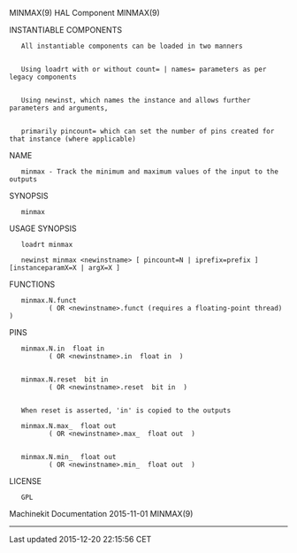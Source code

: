 MINMAX(9) HAL Component MINMAX(9)

INSTANTIABLE COMPONENTS

       All instantiable components can be loaded in two manners


       Using loadrt with or without count= | names= parameters as per legacy components


       Using newinst, which names the instance and allows further parameters and arguments,


       primarily pincount= which can set the number of pins created for that instance (where applicable)

NAME

       minmax - Track the minimum and maximum values of the input to the outputs

SYNOPSIS

       minmax

USAGE SYNOPSIS

       loadrt minmax

       newinst minmax <newinstname> [ pincount=N | iprefix=prefix ] [instanceparamX=X | argX=X ]

FUNCTIONS

       minmax.N.funct
              ( OR <newinstname>.funct (requires a floating-point thread) )

PINS

       minmax.N.in  float in
              ( OR <newinstname>.in  float in  )


       minmax.N.reset  bit in
              ( OR <newinstname>.reset  bit in  )


       When reset is asserted, 'in' is copied to the outputs

       minmax.N.max_  float out
              ( OR <newinstname>.max_  float out  )


       minmax.N.min_  float out
              ( OR <newinstname>.min_  float out  )

LICENSE

       GPL

Machinekit Documentation 2015-11-01 MINMAX(9)

------------------------------------------------------------------------

Last updated 2015-12-20 22:15:56 CET


